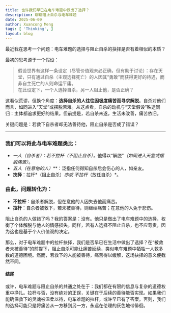```yaml
---
title: 也许我们早已在电车难题中做出了选择？
description: 聊聊阻止自杀与电车难题
date: 2025-06-09
author: Xuancong Meng
tags: [ 'Thinking', ]
layout: blog
---
```


最近我在思考一个问题：电车难题的选择与阻止自杀的抉择是否有着相似的本质？

最初的思考源于一个假设：
> 假设世界有这样一条设定（尽管价值观未必正确，但有助于讨论）：存在天堂，只有通过自杀（主观选择死亡）的人因其“勇敢”而获得更好的待遇，而非自主死亡的人则命运平庸。  
> 在此设定下，一个人选择自杀，另一人阻止他，是否正确？

这看似荒谬，但换个角度：**选择自杀的人往往因极度痛苦而寻求解脱**。自杀对他们而言，如同进入“天堂”或摆脱苦难。从这点看，自杀的动机与“天堂假设”殊途同归：主体都追求更好的结果。但前提是，若自杀未遂，生活未改善，痛苦依旧。

关键问题是：若救下自杀者却无法善待他，阻止自杀是否成了错误？

---

### 我们可以将此与**电车难题**类比：
- **一人*（自杀者）***：若不拉杆*（不阻止自杀）*，他得以“解脱”_（如同进入天堂或摆脱痛苦）_。
- **五人*（在意他的人）***：泛指任何得知自杀后会伤心的人，如亲友。
- **抉择**：拉杆*（阻止自杀）*亦或 不拉杆*（放任自杀）*。

### 由此，问题转化为：
- **不拉杆**：自杀者解脱，但在意他的人因失去他而痛苦。
- **拉杆**：自杀者被救下，若未被善待，则继续痛苦；在意他的人免于悲伤。

阻止自杀的人做错了吗？我的答案是：没有。他只是做出了电车难题中的选择，权衡了个体解脱与他人的情感损失。同样，若有人选择不阻止自杀，也不应苛责，因为这也是基于个人价值观的决定。

那么，对于电车难题中的拉杆抉择，我们是否早已在生活中做出了选择？在“被救者未被善待”的前提下，阻止自杀可能让痛苦延续，类似电车难题中牺牲一人救多数的道德困境。然而，若救下的人能被善待，痛苦得以缓解，这场抉择的意义便截然不同。

#### 结尾  
或许，电车难题与阻止自杀的共通之处在于：我们都在有限的信息与复杂的道德权重中挣扎。拉杆与否，没有绝对的正误，关键在于后续的善待能否实现。如果我们能确保救下的灵魂被温柔以待，电车难题的拉杆，或许早已有了答案。否则，我们的选择可能只是将痛苦从一方移到另一方，永远在伦理的灰色地带徘徊。

